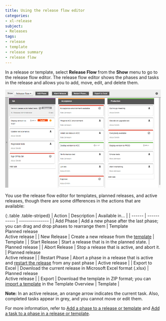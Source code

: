 ```yaml
---
title: Using the release flow editor
categories:
- xl-release
subject:
- Releases
tags:
- release
- template
- release summary
- release flow
---
```


In a release or template, select **Release Flow** from the **Show** menu to go to the release flow editor. The release flow editor shows the phases and tasks in the release and allows you to add, move, edit, and delete them.

![Release Flow Editor](../images/release-flow-editor.png)

You use the release flow editor for templates, planned releases, and active releases, though there are some differences in the actions that are available:

{:.table .table-striped}
| Action | Description | Available in... |
| ------ | ----------- | --------------- |
| Add Phase | Add a new phase after the last phase; you can drag and drop phases to rearrange them | Template<br />Planned release<br />Active release |
| New Release | Create a new release from the [template](/xl-release/how-to/create-a-release-template.html) | Template |
| Start Release | Start a release that is in the planned state. |  Planned release |
| Abort Release | Stop a release that is active, and abort it. | Planned release<br />Active release |
| Restart Phase | Abort a phase in a release that is active and [restart the release](/xl-release/how-to/restart-a-phase-in-an-active-release.html) from any past phase | Active release |
| Export to Excel | Download the current release in Microsoft Excel format (.xlsx) | Planned release<br />Active release |
| Export | Download the template in ZIP format; you can [import a template](/xl-release/how-to/import-a-release-template.html) in the Template Overview | Template |

**Note:** In an active release, an orange arrow indicates the current task. Also, completed tasks appear in grey, and you cannot move or edit them.

For more information, refer to [Add a phase to a release or template](http://localhost:4000/xl-release/how-to/add-a-phase-to-a-release-or-template.html) and [Add a task to a phase in a release or template](http://localhost:4000/xl-release/how-to/add-a-task-to-a-phase.html).
